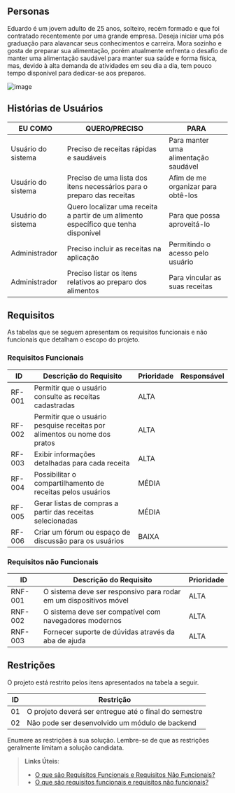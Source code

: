## Personas

Eduardo é um jovem adulto de 25 anos, solteiro, recém formado e que foi contratado recentemente por uma grande empresa. Deseja iniciar uma pós graduação para alavancar seus conhecimentos e carreira. Mora sozinho e gosta de preparar sua alimentação, porém atualmente enfrenta o desafio de manter uma alimentação saudável para manter sua saúde e forma física, mas, devido à alta demanda de atividades em seu dia a dia, tem pouco tempo disponível para dedicar-se aos preparos.

![image](https://github.com/ICEI-PUC-Minas-PMV-SI/pmv-si-2023-2-pe1-t1-gastrocode-pmv/assets/142272104/64b2798b-20fe-404d-9556-b24f3480acb6)


## Histórias de Usuários

| EU COMO | QUERO/PRECISO | PARA |
|--------------------|------------------------------------|----------------------------------------|
|Usuário do sistema  | Preciso de receitas rápidas e saudáveis                                             | Para manter uma alimentação saudável |
|Usuário do sistema  | Preciso de uma lista dos itens necessários para o preparo das receitas              | Afim de me organizar para obtê-los   |
|Usuário do sistema  | Quero localizar uma receita a partir de um alimento específico que tenha disponível | Para que possa aproveitá-lo          |
|Administrador       | Preciso incluir as receitas na aplicação                                            | Permitindo o acesso pelo usuário     |
|Administrador       | Preciso listar os itens relativos ao preparo dos alimentos                          | Para vincular as suas receitas       |

## Requisitos

As tabelas que se seguem apresentam os requisitos funcionais e não funcionais que detalham o escopo do projeto.

### Requisitos Funcionais

|ID    | Descrição do Requisito  | Prioridade | Responsável |
|------|-----------------------------------------|----| ----|
|RF-001| Permitir que o usuário consulte as receitas cadastradas                   | ALTA  | |
|RF-002| Permitir que o usuário pesquise receitas por alimentos ou nome dos pratos | ALTA  | |
|RF-003| Exibir informações detalhadas para cada receita                           | ALTA  | |
|RF-004| Possibilitar o compartilhamento de receitas pelos usuários                | MÉDIA | |
|RF-005| Gerar listas de compras a partir das receitas selecionadas                | MÉDIA | |
|RF-006| Criar um fórum ou espaço de discussão para os usuários                    | BAIXA | |


### Requisitos não Funcionais

|ID     | Descrição do Requisito  |Prioridade |
|-------|-------------------------|----|
|RNF-001| O sistema deve ser responsivo para rodar em um dispositivos móvel | ALTA | 
|RNF-002| O sistema deve ser compatível com navegadores modernos            | ALTA | 
|RNF-003| Fornecer suporte de dúvidas através da aba de ajuda               | ALTA | 

## Restrições

O projeto está restrito pelos itens apresentados na tabela a seguir.

|ID| Restrição                                             |
|--|-------------------------------------------------------|
|01| O projeto deverá ser entregue até o final do semestre |
|02| Não pode ser desenvolvido um módulo de backend        |


Enumere as restrições à sua solução. Lembre-se de que as restrições geralmente limitam a solução candidata.

> **Links Úteis**:
> - [O que são Requisitos Funcionais e Requisitos Não Funcionais?](https://codificar.com.br/requisitos-funcionais-nao-funcionais/)
> - [O que são requisitos funcionais e requisitos não funcionais?](https://analisederequisitos.com.br/requisitos-funcionais-e-requisitos-nao-funcionais-o-que-sao/)
